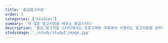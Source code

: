 ```yaml
---
title: '중급알고리즘'
order: 3
categories: ['Studies']
summary: '더 많은 알고리즘을 배우는 중급스터디'
description: '중급 알고리즘 스터디에서는 프로그래밍 대회에서 사용되는 알고리즘을 공부하고 대회에 출제되었던 문제들을 함께 풀어볼 수 있습니다.'
studyimage: './study/study2_image.jpg'
---
```

